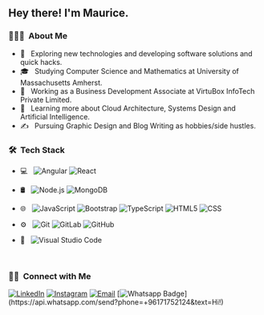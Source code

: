 
<h2> Hey there! I'm Maurice.</h2>

<h3> 👨🏻‍💻 &nbsp;About Me </h3>

- 🤔 &nbsp; Exploring new technologies and developing software solutions and quick hacks.
- 🎓 &nbsp; Studying Computer Science and Mathematics at University of Massachusetts Amherst.
- 💼 &nbsp; Working as a Business Development Associate at VirtuBox InfoTech Private Limited.
- 🌱 &nbsp; Learning more about Cloud Architecture, Systems Design and Artificial Intelligence.
- ✍️ &nbsp; Pursuing Graphic Design and Blog Writing as hobbies/side hustles.

<h3> 🛠 &nbsp;Tech Stack</h3>

- 💻 &nbsp;
![Angular](https://img.shields.io/badge/-Angular-DD0031?style=flat-square&logo=angular)
![React](https://img.shields.io/badge/-React-333333?style=flat&logo=react)

 - 🛢 &nbsp;
  ![Node.js](https://img.shields.io/badge/-Node.js-333333?style=flat&logo=node.js)
  ![MongoDB](https://img.shields.io/badge/-MongoDB-333333?style=flat&logo=mongodb)

- 🌐 &nbsp;
  ![JavaScript](https://img.shields.io/badge/-JavaScript-333333?style=flat&logo=javascript)
  ![Bootstrap](https://img.shields.io/badge/-Bootstrap-333333?style=flat&logo=bootstrap&logoColor=563D7C)
![TypeScript](https://img.shields.io/badge/-TypeScript-007ACC?style=flat-square&logo=typescript)
    ![HTML5](https://img.shields.io/badge/-HTML5-333333?style=flat&logo=HTML5)
  ![CSS](https://img.shields.io/badge/-CSS-333333?style=flat&logo=CSS3&logoColor=1572B6)

- ⚙️ &nbsp;
![Git](https://img.shields.io/badge/-Git-F05032?style=flat-square&logo=git&logoColor=white)
![GitLab](https://img.shields.io/badge/-GitLab-FCA121?style=flat-square&logo=gitlab)
![GitHub](https://img.shields.io/badge/-GitHub-181717?style=flat-square&logo=github)

- 🔧 &nbsp;
  ![Visual Studio Code](https://img.shields.io/badge/-Visual%20Studio%20Code-333333?style=flat&logo=visual-studio-code&logoColor=007ACC)


<br/>

<h3> 🤝🏻 &nbsp;Connect with Me </h3>

<p align="center">

<a href="https://www.linkedin.com/in/maurice-arida-b90856177/"><img alt="LinkedIn" src="https://img.shields.io/badge/LinkedIn-Maurice%20Arida%20-blue?style=flat-square&logo=linkedin"></a>
<a href="https://www.instagram.com/iammauricearida/"><img alt="Instagram" src="https://img.shields.io/badge/Instagram-maurice_-blue?style=flat-square&logo=instagram"></a>
<a href="mailto:maurice.arida66@gmail.com"><img alt="Email" src="https://img.shields.io/badge/Email-maurice.arida66@gmail.com-blue?style=flat-square&logo=gmail"></a>
 [![Whatsapp Badge](https://img.shields.io/badge/-Whatsapp-4CA143?style=flat-square&labelColor=4CA143&logo=whatsapp&logoColor=white&link=https://api.whatsapp.com/send?phone=5581984434580&text=Hi!)](https://api.whatsapp.com/send?phone=+96171752124&text=Hi!)
</p>

